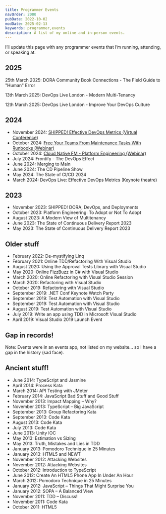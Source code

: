 ```yaml
---
title: Programmer Events
navOrder: 2000
pubDate: 2022-10-02
modDate: 2025-02-13
keywords: programmer,events
description: A list of my online and in-person events.
---
```


I’ll update this page with any programmer events that I’m running, attending, or speaking at.

## 2025

25th March 2025: DORA Community Book Connections - The Field Guide to "Human" Error

13th March 2025: DevOps Live London - Modern Multi-Tenancy

12th March 2025: DevOps Live London - Improve Your DevOps Culture

## 2024

- November 2024: [SHIPPED! Effective DevOps Metrics (Virtual Conference)](https://www.youtube.com/watch?v=_gZCUwecZ9E)
- October 2024: [Free Your Teams From Maintenance Tasks With Runbooks (Webinar)](https://www.youtube.com/watch?v=UEysbmos2T0)
- October 2024: [Cloud Native FM - Platform Engineering (Webinar)](https://www.youtube.com/watch?v=fC-TTfW9S0M)
- July 2024: Frontify - The DevOps Effect
- June 2024: Merging to Main
- June 2024: The CD Pipeline Show
- May 2024: The State of CI/CD 2024
- March 2024: DevOps Live: Effective DevOps Metrics (Keynote theatre)

## 2023

- November 2023: SHIPPED! DORA, DevOps, and Deployments
- October 2023: Platform Engineering: To Adopt or Not To Adopt
- August 2023: A Modern View of Multitenancy
- June 2023: The State of Continuous Delivery Report 2023
- May 2023: The State of Continuous Delivery Report 2023

## Older stuff

- February 2022: De-mystifying Linq
- February 2021: Online TDD/Refactoring With Visual Studio
- August 2020: Using the Approval Tests Library with Visual Studio
- May 2020: Online FizzBuzz in C# with Visual Studio
- March 2020: Online Refactoring with Visual Studio Session
- March 2020: Refactoring with Visual Studio
- October 2019: Refactoring with Visual Studio
- September 2019: .NET Conf Keynote Watch Party
- September 2019: Test Automation with Visual Studio
- September 2019: Test Automation with Visual Studio
- August 2019: Test Automation with Visual Studio
- July 2019: Write an app using TDD in Microsoft Visual Studio
- April 2019: Visual Studio 2019 Launch Event

## Gap in records!

Note: Events were in an events app, not listed on my website... so I have a gap in the history (sad face).

## Ancient stuff!

- June 2014: TypeScript and Jasmine
- April 2014: Process Kata
- March 2014: API Testing with JMeter
- February 2014: JavaScript Bad Stuff and Good Stuff
- November 2013: Impact Mapping – Why?
- November 2013: TypeScript – Big JavaScript
- September 2013: Group Refactoring Kata
- September 2013: Code Kata
- August 2013: Code Kata
- July 2013: Code Kata
- June 2013: Unity IOC
- May 2013: Estimation vs Sizing
- May 2013: Truth, Mistakes and Lies in TDD
- January 2013: Pomodoro Technique in 25 Minutes
- January 2013: HTML5 and NEWT
- November 2012: Attacking Websites
- November 2012: Attacking Websites
- October 2012: Introduction to TypeScript
- June 2012: Create An HTML5 Phone App In Under An Hour
- March 2012: Pomodoro Technique in 25 Minutes
- January 2012: JavaScript – Things That Might Surprise You
- January 2012: SOPA – A Balanced View
- November 2011: TDD – Discuss!
- November 2011: Code Kata
- October 2011: HTML5
